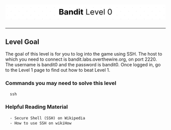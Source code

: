 # ![Bandit Level 0](https://github.com/YunusEmreAlps/Scenarios/blob/master/ctf-bandit/assets/Bandit0.png?raw=true)

---

## Level Goal

The goal of this level is for you to log into the game using SSH. The host to which you need to connect is bandit.labs.overthewire.org, on port 2220. The username is bandit0 and the password is bandit0. Once logged in, go to the Level 1 page to find out how to beat Level 1.

### Commands you may need to solve this level

``` {.sh}
  ssh
```

### Helpful Reading Material

``` {.sh}
  - Secure Shell (SSH) on Wikipedia
  - How to use SSH on wikiHow
```
